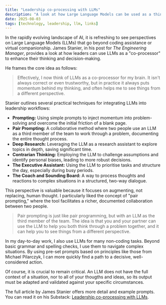 ```yaml
---
title: "Leadership co-processing with LLMs"
description: "A look at how Large Language Models can be used as a thinking partner for leadership tasks, inspired by an article from James Stanier."
date: 2025-08-03
tags: [technology, leadership, llm, links]
---
```


In the rapidly evolving landscape of AI, it is refreshing to see perspectives on Large Language Models (LLMs) that go beyond coding assistance or virtual companionship. James Stanier, in his post for *The Engineering Manager*, provides a look at how leaders can use LLMs as a "co-processor" to enhance their thinking and decision-making.

He frames the core idea as follows:

> Effectively, I now think of LLMs as a co-processor for my brain. It isn't always correct or even trustworthy, but in practice it always puts momentum behind my thinking, and often helps me to see things from a different perspective.

Stanier outlines several practical techniques for integrating LLMs into leadership workflows:

*   **Prompting:** Using simple prompts to inject momentum into problem-solving and overcome the initial friction of a blank page.
*   **Pair Prompting:** A collaborative method where two people use an LLM as a third member of the team to work through a problem, documenting the entire thought process.
*   **Deep Research:** Leveraging the LLM as a research assistant to explore topics in depth, saving significant time.
*   **Contrarian Thinking:** Employing the LLM to challenge assumptions and identify personal biases, leading to more robust decisions.
*   **The Executive Assistant:** Using the LLM to prioritise tasks and structure the day, especially during busy periods.
*   **The Coach and Sounding Board:** A way to process thoughts and reactions to complex situations in a structured, two-way dialogue.

This perspective is valuable because it focuses on augmenting, not replacing, human thought. I particularly liked the concept of "pair prompting," where the tool facilitates a richer, documented collaboration between two people.

> Pair prompting is just like pair programming, but with an LLM as the third member of the team. The idea is that you and your partner can use the LLM to help you both think through a problem together, and it can help you to see things from a different perspective.

In my day-to-day work, I also use LLMs for many non-coding tasks. Beyond basic grammar and spelling checks, I use them to navigate complex situations. By using pre-set prompts based on principles like those from Michael Pilarczyk, I can more quickly find a path to a decisive, well-considered action.

Of course, it is crucial to remain critical. An LLM does not have the full context of a situation, nor to all of your thougths and ideas, so its output must be adapted and validated against your specific circumstances.

The full article by James Stanier offers more detail and example prompts. You can read it on his Substack: [Leadership co-processing with LLMs](https://theengineeringmanager.substack.com/p/leadership-co-processing-with-llms).
